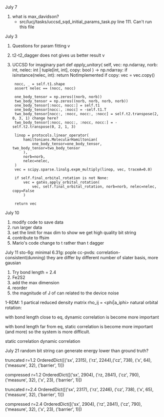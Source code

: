 July 7
1. what is max_davidson?
    - src/lucj/tasks/uccsd_sqd_initial_params_task.py line 111. Can't run this file

July 3
1. Questions for param fitting v
2. t2-t2_dagger does not gives us better result v
3. UCCSD for imaginary part
    def _apply_unitary_(
        self, vec: np.ndarray, norb: int, nelec: int | tuple[int, int], copy: bool
    ) -> np.ndarray:
        if isinstance(nelec, int):
            return NotImplemented
        if copy:
            vec = vec.copy()

        nocc, _ = self.t1.shape
        assert nelec == (nocc, nocc)

        one_body_tensor = np.zeros((norb, norb))
        two_body_tensor = np.zeros((norb, norb, norb, norb))
        one_body_tensor[:nocc, nocc:] = self.t1
        one_body_tensor[nocc:, :nocc] = -self.t1.T
        two_body_tensor[nocc:, :nocc, nocc:, :nocc] = self.t2.transpose(2, 0, 3, 1) change here?
        two_body_tensor[:nocc, nocc:, :nocc, nocc:] = -self.t2.transpose(0, 2, 1, 3)

        linop = protocols.linear_operator(
            hamiltonians.MolecularHamiltonian(
                one_body_tensor=one_body_tensor, two_body_tensor=two_body_tensor
            ),
            norb=norb,
            nelec=nelec,
        )
        vec = scipy.sparse.linalg.expm_multiply(linop, vec, traceA=0.0)

        if self.final_orbital_rotation is not None:
            vec = gates.apply_orbital_rotation(
                vec, self.final_orbital_rotation, norb=norb, nelec=nelec, copy=False
            )

        return vec


July 10
1. modify code to save data
2. run larger data
3. set the limit for max dim to show we get high quality bit string
4. contribute to ffsim
4. Mario's code change to t rather than t dagger

July 11
sto-6g: minimal
6.31g: pople
cc-pvds: correlation-consistent(dunning)
they are differ by different number of slater basis, more gausian


1. Try bond length = 2.4
2. Fe2S2
3. add the max dimension
4. reorder
5. the magnitude of J of can related to the device noise



1-RDM: 1 partical reduced density matrix
rho_ij = <phi|a_iphi>
natural orbital rotation: 

with bond length close to eq, dynamic correlation is become more important

with bond length far from eq, static correlation is become more important (and more) so the system is more difficult.

static correlation
dynamic correlation


July 21
random bit string can generate energy lower than ground truth?


truncated r=1.2
OrderedDict([('sx', 2315), ('rz', 2244),('cz', 738), ('x', 64), ('measure', 32), ('barrier', 1)])

compressed r=1.2
OrderedDict([('sx', 2904), ('rz, 2841), ('cz', 790), ('measure', 32), ('x', 23), ('barrier', 1)])          

truncated r=2.4
OrderedDict([('sx', 2317), ('rz', 2246), ('cz', 738), ('x', 65), ('measure', 32), ('barrier', 1)])

compressed r=2.4
OrderedDict([('sx', 2904), ('rz', 2841), ('cz', 790), ('measure', 32), ('x', 23), ('barrier', 1)])
